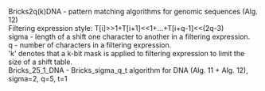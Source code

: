 Bricks2q(k)DNA - pattern matching algorithms for genomic sequences (Alg. 12)\
Filtering expression style: T[i]>>1+T[i+1]<<1+...+T[i+q-1]<<(2q-3)\
sigma - length of a shift one character to another in a filtering expression.\
q - number of characters in a filtering expression.\
'k' denotes that a k-bit mask is applied to filtering expression to limit the size of a shift table.\
Bricks_25_1_DNA - Bricks_sigma_q_t algorithm for DNA (Alg. 11 + Alg. 12), sigma=2, q=5, t=1
